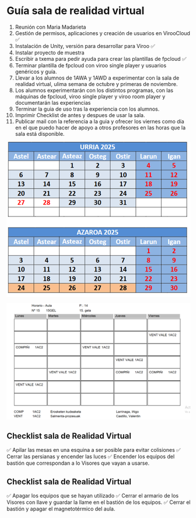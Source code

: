 # Guía sala de realidad virtual

1. Reunión con Maria Madarieta
2. Gestión de permisos, aplicaciones y creación de usuarios en VirooCloud :white_check_mark:
3. Instalación de Unity, versión para desarrollar para Viroo :white_check_mark:
4. Instalar proyecto de muestra
5. Escribir a txema para pedir ayuda para crear las plantillas de fpcloud :white_check_mark:
6. Terminar plantilla de fpcloud con viroo single player y usuarios genéricos y guía.
7. Llevar a los alumnos de 1AWA y 1AWD a experimentar con la sala de realidad virtual, ulima semana de octubre y primeras de noviembre. 
8. Los alumnos experimentarán con los distintos programas, con las máquinas de fpcloud, viroo single player y viroo room player y documentarán las experiencias
9. Terminar la guia de uso tras la experiencia con los alumnos.
10. Imprimir Checklist de antes y despues de usar la sala.
11. Publicar mail con la referencia a la guia y ofrecer los viernes como día en el que puedo hacer de apoyo a otros profesores en las horas que la sala está disponible.


![alt text](image.png)

![alt text](image-1.png)

## Checklist sala de Realidad Virtual 

:white_check_mark: Apilar las mesas en una esquina a ser posible para evitar colisiones
:white_check_mark: Cerrar las persianas y encender las luces
:white_check_mark: Encender los equipos del bastión que correspondan a lo Visores que vayan a usarse.


## Checklist sala de Realidad Virtual 

:white_check_mark: Apagar los equipos que se hayan utilizado
:white_check_mark: Cerrar el armario de los Visores con llave y guardar la llame en el bastión de los equipos.
:white_check_mark: Cerrar el bastión y apagar el magnetotérmico del aula.
